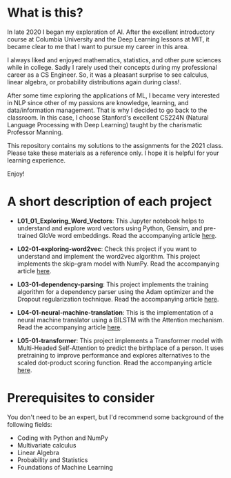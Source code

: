 # What is this?
In late 2020 I began my exploration of AI. After the excellent introductory course at Columbia University and the Deep Learning lessons at MIT, it became clear to me that I want to pursue my career in this area.

I always liked and enjoyed mathematics, statistics, and other pure sciences while in college. Sadly I rarely used their concepts during my professional career as a CS Engineer. So, it was a pleasant surprise to see calculus, linear algebra, or probability distributions again during class!.

After some time exploring the applications of ML, I became very interested in NLP since other of my passions are knowledge, learning, and data/information management. That is why I decided to go back to the classroom. In this case, I choose Stanford's excellent CS224N (Natural Language Processing with Deep Learning) taught by the charismatic Professor Manning.

This repository contains my solutions to the assignments for the 2021 class. Please take these materials as a reference only. I hope it is helpful for your learning experience.

Enjoy!

# A short description of each project
- **L01_01_Exploring_Word_Vectors**: This Jupyter notebook helps to understand and explore word vectors using Python, Gensim, and pre-trained GloVe word embeddings. Read the accompanying article [here](https://ivanperez.pe/blog/nlp01-word-embeddings).

- **L02-01-exploring-word2vec**: Check this project if you want to understand and implement the word2vec algorithm. This project implements the skip-gram model with NumPy. Read the accompanying article [here](https://ivanperez.pe/blog/nlp02-exploring-word2vec).

- **L03-01-dependency-parsing**: This project implements the training algorithm for a dependency parser using the Adam optimizer and the Dropout regularization technique. Read the accompanying article [here](https://ivanperez.pe/blog/nlp03-dependency-parsing).

- **L04-01-neural-machine-translation**: This is the implementation of a neural machine translator using a BILSTM with the Attention mechanism. Read the accompanying article [here](https://ivanperez.pe/blog/nlp04-nmt).

- **L05-01-transformer**: This project implements a Transformer model with Multi-Headed Self-Attention to predict the birthplace of a person. It uses pretraining to improve performance and explores alternatives to the scaled dot-product scoring function. Read the accompanying article [here](https://ivanperez.pe/blog/nlp05-transformer-pretraining).

# Prerequisites to consider
You don't need to be an expert, but I'd recommend some background of the following fields:
- Coding with Python and NumPy
- Multivariate calculus
- Linear Algebra
- Probability and Statistics
- Foundations of Machine Learning
